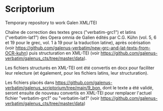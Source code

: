 # Scriptorium
Temporary repository to work Galen XML/TEI

Chaîne de correction des textes grecs ("verbatim-grc1") et latins ("verbatim-lat1") des Opera omnia de Galien édités par C.G. Kühn (vol. 5, 6 et 19 pour le grec, vol. 1 à 19 pour la traduction latine), après océrisation (voir https://github.com/galenus-verbatim/new-grc-and-lat-texts-from-OCR-kuhn) puis structuration en XML-TEI (voir https://github.com/galenus-verbatim/galenus_cts/tree/master/data).

Les fichiers structurés en XML-TEI ont été convertis en docx pour faciliter leur relecture (et également, pour les fichiers latins, leur structuration).

Les fichiers placés dans https://github.com/galenus-verbatim/galenus_scriptorium/tree/main/9_bon, dont le texte a été validé, seront ensuite de nouveau convertis en XML-TEI pour remplacer l'actuel fichier "verbatim-grc1" ou "verbatim-lat1" (voir https://github.com/galenus-verbatim/galenus_cts/tree/master/data)
